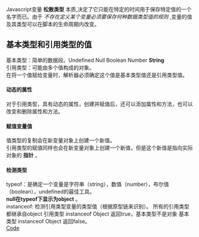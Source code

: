Javascript变量 __松散类型__ 本质,决定了它只能在特定的时间用于保存特定值的一个名字而已。由于 _不存在定义某个变量必须要保存何种数据类型值的规则_ ,变量的值及其类型可以在脚本的生命周期内改变。  
## 基本类型和引用类型的值
基本类型：简单的数据段。Undefined Null Boolean Number __String__  
引用类型：可能由多个值构成的对象。  
在将一个值赋给变量时，解析器必须确定这个值是基本类型值还是引用类型值。  
#### 动态的属性
对于引用类型，具有动态的属性，创建并赋值后，还可以添加属性和方法，也可以改变和删除属性和方法。  
#### 赋值变量值  
值类型的复制会在新变量对象上创建一个新值。  
引用类型的赋值同样也会在新变量对象上创建一个新值，但是这个新值是指向实际对象的 __指针__ 。  
#### 检测类型
typeof：是确定一个变量是字符串（string），数值（number），布尔值（boolean），undefined的最佳工具。  
__null在typeof下显示为object__ 。    
instanceof: 检测引用类型变量的类型值（根据原型链来识别）。
所有的引用类型都继承自object 引用类型 instanceof Object 返回true，基本类型不是对象 基本类型 instanceof Object 返回false。  
[Code](https://github.com/yuanxuzhang/javascript-test/blob/master/variable-scope-memory/TypeTest.js)
